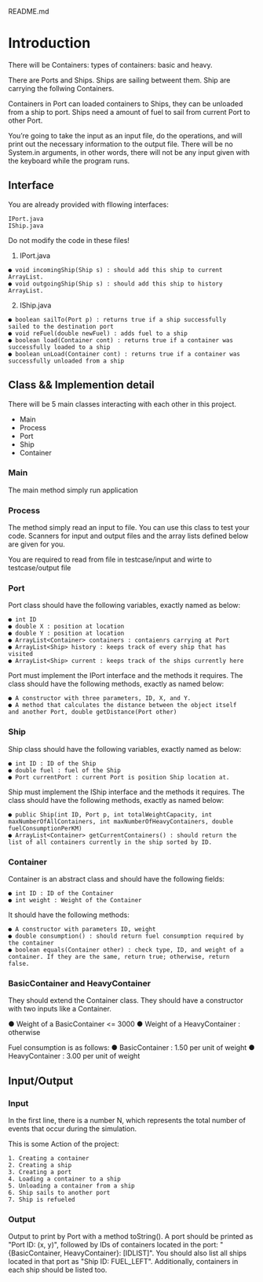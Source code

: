 README.md

# Introduction

There will be Containers: types of containers: basic and heavy.

There are Ports and Ships. Ships are sailing betweent them. Ship are
carrying the follwing Containers.

Containers in Port can loaded containers to Ships, they can
be unloaded from a ship to port. Ships need a amount of fuel to sail from current Port to other Port.

You’re going to take the input as an input file, do the operations, and will print out the necessary information to the output file. There will be no System.in arguments, in other words, there will not be any input given with the keyboard while the program runs.

## Interface
You are already provided with fllowing interfaces: 

```
IPort.java
IShip.java
```
Do not modify the code in these files!

1. IPort.java

```
● void incomingShip(Ship s) : should add this ship to current
ArrayList.
● void outgoingShip(Ship s) : should add this ship to history
ArrayList.
```

2. IShip.java

```
● boolean sailTo(Port p) : returns true if a ship successfully
sailed to the destination port
● void reFuel(double newFuel) : adds fuel to a ship
● boolean load(Container cont) : returns true if a container was
successfully loaded to a ship
● boolean unLoad(Container cont) : returns true if a container was
successfully unloaded from a ship
```
## Class && Implemention detail

There will be 5 main classes interacting with each other in this project.

- Main
- Process
- Port
- Ship
- Container

### Main
The main method simply run application

### Process
The method simply read an input to file. You can use this class
to test your code. Scanners for input and output files and the array
lists defined below are given for you.

You are required to read from file in testcase/input and wirte to testcase/output file

### Port
Port class should have the following variables, exactly named as
below:

```
● int ID
● double X : position at location
● double Y : position at location
● ArrayList<Container> containers : contaienrs carrying at Port
● ArrayList<Ship> history : keeps track of every ship that has
visited
● ArrayList<Ship> current : keeps track of the ships currently here
```
Port must implement the IPort interface and the methods it requires.
The class should have the following methods, exactly as named below:

```
● A constructor with three parameters, ID, X, and Y.
● A method that calculates the distance between the object itself
and another Port, double getDistance(Port other)
```
### Ship

Ship class should have the following variables, exactly named as
below:

```
● int ID : ID of the Ship
● double fuel : fuel of the Ship
● Port currentPort : current Port is position Ship location at.
```

Ship must implement the IShip interface and the methods it requires.
The class should have the following methods, exactly as named below:

```
● public Ship(int ID, Port p, int totalWeightCapacity, int
maxNumberOfAllContainers, int maxNumberOfHeavyContainers, double fuelConsumptionPerKM)
● ArrayList<Container> getCurrentContainers() : should return the
list of all containers currently in the ship sorted by ID.
```

### Container
Container is an abstract class and should have the following fields:

```
● int ID : ID of the Container
● int weight : Weight of the Container
```

It should have the following methods:

```
● A constructor with parameters ID, weight
● double consumption() : should return fuel consumption required by
the container
● boolean equals(Container other) : check type, ID, and weight of a
container. If they are the same, return true; otherwise, return
false.
```
### BasicContainer and HeavyContainer
They should extend the Container class. They should have a constructor
with two inputs like a Container.

● Weight of a BasicContainer <= 3000
● Weight of a HeavyContainer : otherwise

Fuel consumption is as follows:
● BasicContainer : 1.50 per unit of weight
● HeavyContainer : 3.00 per unit of weight

## Input/Output
  
  ### Input
  
  In the first line, there is a number N, which represents the total
  number of events that occur during the simulation.
  
  This is some Action of the project:
  ```
  1. Creating a container
  2. Creating a ship
  3. Creating a port  
  4. Loading a container to a ship
  5. Unloading a container from a ship
  6. Ship sails to another port
  7. Ship is refueled
  
  ```
  
  ### Output
  
  Output to print by Port with a method toString(). A port should be
  printed as "Port ID: (x, y)", followed by IDs of containers located in
  the port: "{BasicContainer, HeavyContainer}: [IDLIST]". You should also list all ships located in
  that port as "Ship ID: FUEL_LEFT". Additionally, containers in each
  ship should be listed too.
